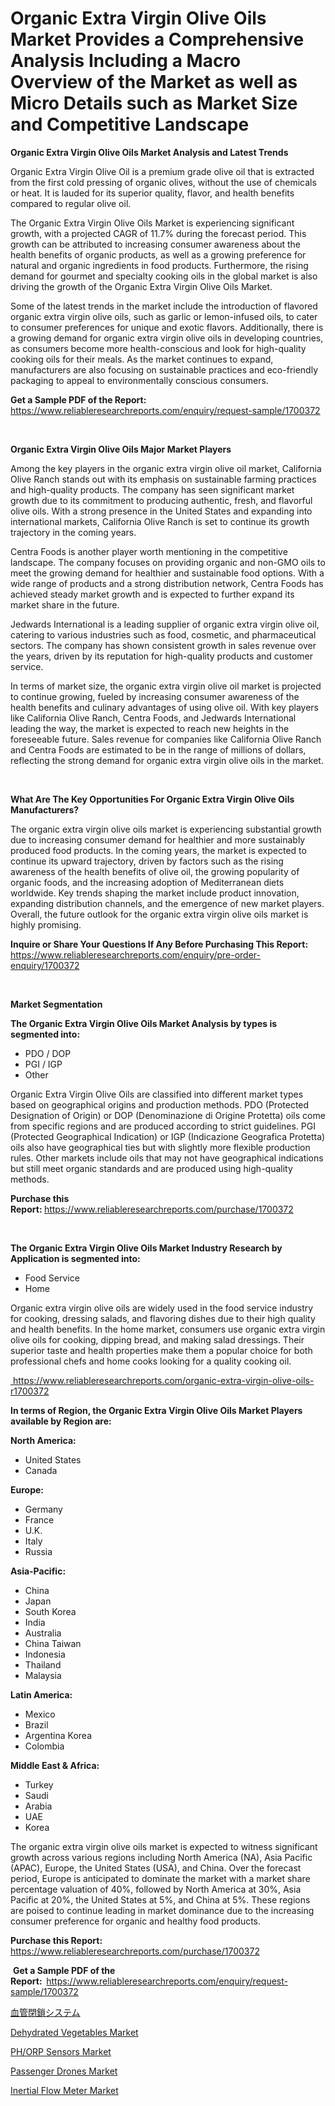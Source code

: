 <p><h1>Organic Extra Virgin Olive Oils Market Provides a Comprehensive Analysis Including a Macro Overview of the Market as well as Micro Details such as Market Size and Competitive Landscape</h1></p><p><strong>Organic Extra Virgin Olive Oils Market Analysis and Latest Trends</strong></p>
<p><p>Organic Extra Virgin Olive Oil is a premium grade olive oil that is extracted from the first cold pressing of organic olives, without the use of chemicals or heat. It is lauded for its superior quality, flavor, and health benefits compared to regular olive oil.</p><p>The Organic Extra Virgin Olive Oils Market is experiencing significant growth, with a projected CAGR of 11.7% during the forecast period. This growth can be attributed to increasing consumer awareness about the health benefits of organic products, as well as a growing preference for natural and organic ingredients in food products. Furthermore, the rising demand for gourmet and specialty cooking oils in the global market is also driving the growth of the Organic Extra Virgin Olive Oils Market.</p><p>Some of the latest trends in the market include the introduction of flavored organic extra virgin olive oils, such as garlic or lemon-infused oils, to cater to consumer preferences for unique and exotic flavors. Additionally, there is a growing demand for organic extra virgin olive oils in developing countries, as consumers become more health-conscious and look for high-quality cooking oils for their meals. As the market continues to expand, manufacturers are also focusing on sustainable practices and eco-friendly packaging to appeal to environmentally conscious consumers.</p></p>
<p><strong>Get a Sample PDF of the Report:&nbsp;</strong> <a href="https://www.reliableresearchreports.com/enquiry/request-sample/1700372">https://www.reliableresearchreports.com/enquiry/request-sample/1700372</a></p>
<p>&nbsp;</p>
<p><strong>Organic Extra Virgin Olive Oils Major Market Players</strong></p>
<p><p>Among the key players in the organic extra virgin olive oil market, California Olive Ranch stands out with its emphasis on sustainable farming practices and high-quality products. The company has seen significant market growth due to its commitment to producing authentic, fresh, and flavorful olive oils. With a strong presence in the United States and expanding into international markets, California Olive Ranch is set to continue its growth trajectory in the coming years.</p><p>Centra Foods is another player worth mentioning in the competitive landscape. The company focuses on providing organic and non-GMO oils to meet the growing demand for healthier and sustainable food options. With a wide range of products and a strong distribution network, Centra Foods has achieved steady market growth and is expected to further expand its market share in the future.</p><p>Jedwards International is a leading supplier of organic extra virgin olive oil, catering to various industries such as food, cosmetic, and pharmaceutical sectors. The company has shown consistent growth in sales revenue over the years, driven by its reputation for high-quality products and customer service.</p><p>In terms of market size, the organic extra virgin olive oil market is projected to continue growing, fueled by increasing consumer awareness of the health benefits and culinary advantages of using olive oil. With key players like California Olive Ranch, Centra Foods, and Jedwards International leading the way, the market is expected to reach new heights in the foreseeable future. Sales revenue for companies like California Olive Ranch and Centra Foods are estimated to be in the range of millions of dollars, reflecting the strong demand for organic extra virgin olive oils in the market.</p></p>
<p>&nbsp;</p>
<p><strong>What Are The Key Opportunities For Organic Extra Virgin Olive Oils Manufacturers?</strong></p>
<p><p>The organic extra virgin olive oils market is experiencing substantial growth due to increasing consumer demand for healthier and more sustainably produced food products. In the coming years, the market is expected to continue its upward trajectory, driven by factors such as the rising awareness of the health benefits of olive oil, the growing popularity of organic foods, and the increasing adoption of Mediterranean diets worldwide. Key trends shaping the market include product innovation, expanding distribution channels, and the emergence of new market players. Overall, the future outlook for the organic extra virgin olive oils market is highly promising.</p></p>
<p><strong>Inquire or Share Your Questions If Any Before Purchasing This Report:</strong> <a href="https://www.reliableresearchreports.com/enquiry/pre-order-enquiry/1700372">https://www.reliableresearchreports.com/enquiry/pre-order-enquiry/1700372</a></p>
<p>&nbsp;</p>
<p><strong>Market Segmentation</strong></p>
<p><strong>The Organic Extra Virgin Olive Oils Market Analysis by types is segmented into:</strong></p>
<p><ul><li>PDO / DOP</li><li>PGI / IGP</li><li>Other</li></ul></p>
<p><p>Organic Extra Virgin Olive Oils are classified into different market types based on geographical origins and production methods. PDO (Protected Designation of Origin) or DOP (Denominazione di Origine Protetta) oils come from specific regions and are produced according to strict guidelines. PGI (Protected Geographical Indication) or IGP (Indicazione Geografica Protetta) oils also have geographical ties but with slightly more flexible production rules. Other markets include oils that may not have geographical indications but still meet organic standards and are produced using high-quality methods.</p></p>
<p><strong>Purchase this Report:&nbsp;</strong><a href="https://www.reliableresearchreports.com/purchase/1700372">https://www.reliableresearchreports.com/purchase/1700372</a></p>
<p>&nbsp;</p>
<p><strong>The Organic Extra Virgin Olive Oils Market Industry Research by Application is segmented into:</strong></p>
<p><ul><li>Food Service</li><li>Home</li></ul></p>
<p><p>Organic extra virgin olive oils are widely used in the food service industry for cooking, dressing salads, and flavoring dishes due to their high quality and health benefits. In the home market, consumers use organic extra virgin olive oils for cooking, dipping bread, and making salad dressings. Their superior taste and health properties make them a popular choice for both professional chefs and home cooks looking for a quality cooking oil.</p></p>
<p><a href="https://www.reliableresearchreports.com/organic-extra-virgin-olive-oils-r1700372">&nbsp;https://www.reliableresearchreports.com/organic-extra-virgin-olive-oils-r1700372</a></p>
<p><strong>In terms of Region, the Organic Extra Virgin Olive Oils Market Players available by Region are:</strong></p>
<p>
    <p> <strong> North America: </strong>
        <ul>
            <li>United States</li>
            <li>Canada</li>
        </ul>
        </p> 
    <p> <strong> Europe: </strong>
        <ul>
            <li>Germany</li>
            <li>France</li>
            <li>U.K.</li>
            <li>Italy</li>
            <li>Russia</li>
        </ul>
        </p> 
    <p> <strong> Asia-Pacific: </strong>
        <ul>
            <li>China</li>
            <li>Japan</li>
            <li>South Korea</li>
            <li>India</li>
            <li>Australia</li>
            <li>China Taiwan</li>
            <li>Indonesia</li>
            <li>Thailand</li>
            <li>Malaysia</li>
        </ul>
        </p> 
    <p> <strong> Latin America: </strong>
        <ul>
            <li>Mexico</li>
            <li>Brazil</li>
            <li>Argentina Korea</li>
            <li>Colombia</li>
        </ul>
        </p> 
    <p> <strong> Middle East & Africa: </strong>
        <ul>
            <li>Turkey</li>
            <li>Saudi</li>
            <li>Arabia</li>
            <li>UAE</li>
            <li>Korea</li>
        </ul>
    </p>
    </p>
<p><p>The organic extra virgin olive oils market is expected to witness significant growth across various regions including North America (NA), Asia Pacific (APAC), Europe, the United States (USA), and China. Over the forecast period, Europe is anticipated to dominate the market with a market share percentage valuation of 40%, followed by North America at 30%, Asia Pacific at 20%, the United States at 5%, and China at 5%. These regions are poised to continue leading in market dominance due to the increasing consumer preference for organic and healthy food products.</p></p>
<p><strong>Purchase this Report: </strong><a href="https://www.reliableresearchreports.com/purchase/1700372">https://www.reliableresearchreports.com/purchase/1700372</a></p>
<p>&nbsp;<strong>Get a Sample PDF of the Report:&nbsp;&nbsp;</strong><a href="https://www.reliableresearchreports.com/enquiry/request-sample/1700372">https://www.reliableresearchreports.com/enquiry/request-sample/1700372</a></p>
<p><strong></strong></p>
<p><p><a href="https://github.com/charm854/Market-Research-Report-List-1/blob/main/445327866043.md">血管閉鎖システム</a></p><p><a href="https://www.linkedin.com/pulse/dehydrated-vegetables-market-competitive-analysis-trends-forecast-8bfcf?trackingId=LzjgYxIJr1m6zhdjPXg0ZQ%3D%3D">Dehydrated Vegetables Market</a></p><p><a href="https://github.com/RickHolmes3/Market-Research-Report-List-4/blob/main/phorp-sensors-market.md">PH/ORP Sensors Market</a></p><p><a href="https://www.linkedin.com/pulse/passenger-drones-market-competitive-analysis-trends-forecast-gdoqc?trackingId=APjzYjZ4UJEQ0ZUsM%2FAELw%3D%3D">Passenger Drones Market</a></p><p><a href="https://github.com/Krish2023na/Market-Research-Report-List-4/blob/main/inertial-flow-meter-market.md">Inertial Flow Meter Market</a></p></p>